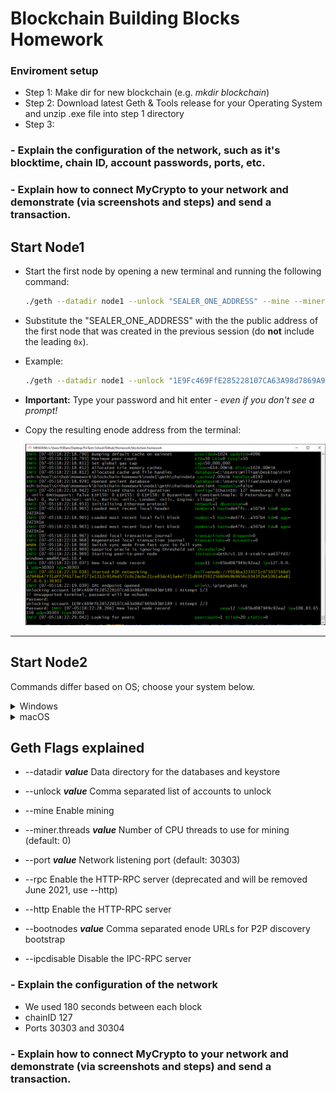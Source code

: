 # Blockchain Building Blocks Homework

### Enviroment setup
- Step 1: Make dir for new blockchain (e.g. *mkdir blockchain*)
- Step 2: Download latest Geth & Tools release for your Operating System and unzip .exe file into step 1 directory
- Step 3: 

### - Explain the configuration of the network, such as it's blocktime, chain ID, account passwords, ports, etc.

### - Explain how to connect MyCrypto to your network and demonstrate (via screenshots and steps) and send a transaction.

## Start Node1
* Start the first node by opening a new terminal and running the following command:

  ```sh
  ./geth --datadir node1 --unlock "SEALER_ONE_ADDRESS" --mine --miner.threads 1
  ```

*  Substitute the "SEALER_ONE_ADDRESS" with the the public address of the first node that was created in the previous session (do **not** include the leading `0x`).

* Example:

  ```sh
  ./geth --datadir node1 --unlock "1E9Fc469FfE285228107CA63A98d7869A93BF189" --mine --miner.threads 1
  ```

* **Important:** Type your password and hit enter - _even if you don't see a prompt!_

* Copy the resulting enode address from the terminal:


   <img src="Images/enode-address.png" width = 600>

---


## Start Node2

Commands differ based on OS; choose your system below.

<details><summary>Windows</summary>

* Start node two by opening a second new terminal and running the following command: 

  ```sh
  ./geth --datadir node2 --unlock "SEALER_TWO_ADDRESS" --port 30304 --http --bootnodes "SEALER_ONE_ENODE_ADDRESS"  --ipcdisable --allow-insecure-unlock --mine --miner.threads 1
  ```

* For example:

  ```sh
  ./geth --datadir node2 --unlock "B1F8B855dD47239Ef8eC38304753E9Bc75DB2212" --port 30304 --http --bootnodes "enode://f018ba3233571c075037548d5d2946b47f31dff2f6173acf172e1312c914bd572c0c2dcbc21ce83dc413a4e7721d9342592256804b9b9656c0343f2b41061a6a@127.0.0.1:30303"  --ipcdisable --allow-insecure-unlock --mine --miner.threads 1
  ```

* **Important**: Type your password and hit enter - _even if you don't see a prompt!_

* The chain should be up and running after you start the second node.

</details>
<details><summary>macOS</summary>

* Start node two by opening a second new terminal and running the following command: 

  ```sh
  ./geth --datadir node2 --unlock "SEALER_TWO_ADDRESS" --port 30304 --http --bootnodes "SEALER_ONE_ENODE_ADDRESS"  --allow-insecure-unlock --mine --miner.threads 1
  ```

* For example:

  ```sh
  ./geth --datadir node2 --unlock "B1F8B855dD47239Ef8eC38304753E9Bc75DB2212" --port 30304 --http --bootnodes "enode://f018ba3233571c075037548d5d2946b47f31dff2f6173acf172e1312c914bd572c0c2dcbc21ce83dc413a4e7721d9342592256804b9b9656c0343f2b41061a6a@127.0.0.1:30303"  --allow-insecure-unlock --mine --miner.threads 1
  ```

* **Important**: Type your password and hit enter - _even if you don't see a prompt!_

* The chain should be up and running after you start the second node.

</details>

## Geth Flags explained
- --datadir ***value***
Data directory for the databases and keystore

- --unlock ***value***
Comma separated list of accounts to unlock

- --mine
Enable mining

- --miner.threads ***value***
Number of CPU threads to use for mining (default: 0)

- --port ***value***
Network listening port (default: 30303)

- --rpc
Enable the HTTP-RPC server (deprecated and will be removed June 2021, use --http)

- --http
Enable the HTTP-RPC server

- --bootnodes ***value***
Comma separated enode URLs for P2P discovery bootstrap

- --ipcdisable
Disable the IPC-RPC server

### - Explain the configuration of the network
* We used 180 seconds between each block
* chainID 127
* Ports 30303 and 30304

### - Explain how to connect MyCrypto to your network and demonstrate (via screenshots and steps) and send a transaction.
